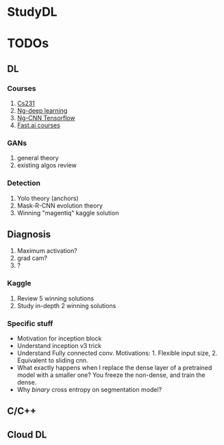 # StudyDL

# TODOs
## DL
### Courses
1. [Cs231]()
1. [Ng-deep learning](https://www.coursera.org/specializations/deep-learning)
1. [Ng-CNN Tensorflow](https://www.coursera.org/learn/convolutional-neural-networks-tensorflow)
1. [Fast.ai courses](https://www.fast.ai/)
### GANs
1. general theory
1. existing algos review
### Detection
1. Yolo theory (anchors)
1. Mask-R-CNN evolution theory
1. Winning "magentiq" kaggle solution
## Diagnosis
1. Maximum activation?
1. grad cam?
1. ?
### Kaggle
1. Review 5 winning solutions
1. Study in-depth 2 winning solutions
### Specific stuff
* Motivation for inception block
* Understand inception v3 trick
* Understand Fully connected conv. Motivations: 1. Flexible input size, 2. Equivalent to sliding cnn.
* What exactly happens when I replace the dense layer of a pretrained model with a smaller one? You freeze the non-dense, and train the dense.
* Why *binary* cross entropy on segmentation model?

## C/C++


## Cloud DL
